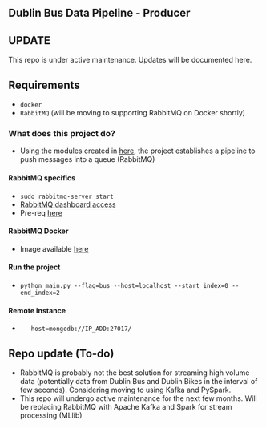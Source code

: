 ## Dublin Bus Data Pipeline - Producer

## UPDATE
This repo is under active maintenance. Updates will be documented here.

## Requirements
- `docker`
- `RabbitMQ` (will be moving to supporting RabbitMQ on Docker shortly)

### What does this project do?
 * Using the modules created in [here]('https://gitlab.scss.tcd.ie/panthb/Dublin-Transport_RPP'), the project establishes a pipeline to push messages into a queue (RabbitMQ)

#### RabbitMQ specifics
 * ```sudo rabbitmq-server start```
 * [RabbitMQ dashboard access]('https://developers.coveo.com/display/public/SitecoreV3/Accessing+the+RabbitMQ+Management+Console;jsessionid=548855A4C0EC0A72DA10CA8E400B124F')
 * Pre-req [here]('https://www.rabbitmq.com/management.html')

#### RabbitMQ Docker
 * Image available [here]('https://docs.docker.com/samples/library/rabbitmq/')

#### Run the project
 * ```python main.py --flag=bus --host=localhost --start_index=0 --end_index=2```

#### Remote instance
 * ```---host=mongodb://IP_ADD:27017/```

## Repo update (To-do)
- RabbitMQ is probably not the best solution for streaming high volume data (potentially data from Dublin Bus and Dublin Bikes in the interval of few seconds). Considering moving to using Kafka and PySpark.
- This repo will undergo active maintenance for the next few months. Will be replacing RabbitMQ with Apache Kafka and Spark for stream processing (MLlib)
